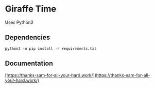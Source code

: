 # Giraffe Time
Uses Python3

## Dependencies
```
python3 -m pip install -r requirements.txt
```

## Documentation

[https://thanks-sam-for-all-your-hard.work/](https://thanks-sam-for-all-your-hard.work/)
